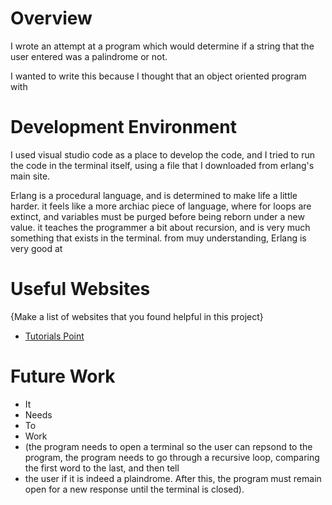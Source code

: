 # Overview

I wrote an attempt at a program which would determine if a string that the user entered was a palindrome or not. 

I wanted to write this because I thought that an object oriented program with 

# Development Environment

I used visual studio code as a place to develop the code, and I tried to run the code in the terminal itself, using a file that I downloaded from erlang's main site.

Erlang is a procedural language, and is determined to make life a little harder. it feels like a more archiac piece of language, where for loops are extinct, and 
variables must be purged before being reborn under a new value. it teaches the programmer a bit about recursion, and is very much something that exists in the terminal. from muy understanding, Erlang is very good at 

# Useful Websites

{Make a list of websites that you found helpful in this project}
* [Tutorials Point](https://www.tutorialspoint.com/erlang/index.htm)

# Future Work

* It
* Needs
* To
* Work
* (the program needs to open a terminal so the user can repsond to the program, the program needs to go through a recursive loop, comparing the first word to the last, and then tell
* the user if it is indeed a plaindrome. After this, the program must remain open for a new response until the terminal is closed).
